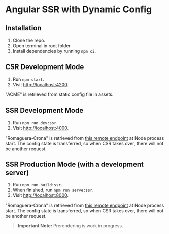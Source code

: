 # Angular SSR with Dynamic Config

## Installation

1. Clone the repo.
2. Open terminal in root folder.
3. Install dependencies by running `npm ci`.

## CSR Development Mode

1. Run `npm start`.
2. Visit [http://localhost:4200](http://localhost:4200).

"ACME" is retrieved from static config file in assets.

## SSR Development Mode

1. Run `npm run dev:ssr`.
2. Visit [http://localhost:4000](http://localhost:4000).

"Romaguera-Crona" is retrieved from [this remote endpoint](https://jsonplaceholder.typicode.com/users/1) at Node process start. The config state is transferred, so when CSR takes over, there will not be another request.

## SSR Production Mode (with a development server)

1. Run `npm run build:ssr`.
2. When finished, run `npm run serve:ssr`.
3. Visit [http://localhost:8000](http://localhost:8000).

"Romaguera-Crona" is retrieved from [this remote endpoint](https://jsonplaceholder.typicode.com/users/1) at Node process start. The config state is transferred, so when CSR takes over, there will not be another request.

> **Important Note:** Prerendering is work in progress.

